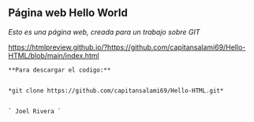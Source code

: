 ## Página web Hello World


*Esto es una página web, creada para un trabajo sobre GIT*


https://htmlpreview.github.io/?https://github.com/capitansalami69/Hello-HTML/blob/main/index.html

```
**Para descargar el codigo:**


*git clone https://github.com/capitansalami69/Hello-HTML.git*	

```
                                                                                                                                      ` Joel Rivera `
